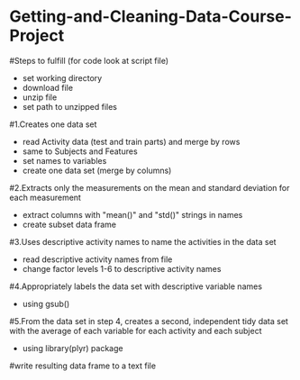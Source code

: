 Getting-and-Cleaning-Data-Course-Project
========================================
#Steps to fulfill (for code look at script file)
* set working directory
* download file 
* unzip file
* set path to unzipped files

#1.Creates one data set
* read Activity data (test and train parts) and merge by rows 
* same to Subjects and Features
* set names to variables
* create one data set (merge by columns)

#2.Extracts only the measurements on the mean and standard deviation for each measurement
* extract columns with "mean()" and "std()" strings in names
* create subset data frame

#3.Uses descriptive activity names to name the activities in the data set
* read descriptive activity names from file
* change factor levels 1-6 to descriptive activity names

#4.Appropriately labels the data set with descriptive variable names
* using gsub()

#5.From the data set in step 4, creates a second, independent tidy data set with the average 
of each variable for each activity and each subject
* using library(plyr) package

#write resulting data frame to a text file

